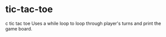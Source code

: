 # tic-tac-toe
c tic tac toe
Uses a while loop to loop through player's turns and print the game board.
